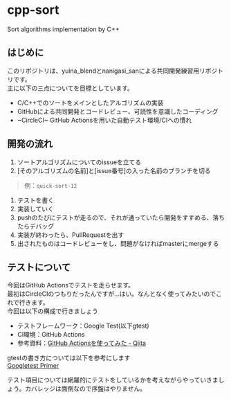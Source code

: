 # cpp-sort
 Sort algorithms implementation by C++
## はじめに
このリポジトリは、yuina_blendとnanigasi_sanによる共同開発練習用リポジトリです。  
主に以下の三点についてを目標としています。
+ C/C++でのソートをメインとしたアルゴリズムの実装
+ GitHubによる共同開発とコードレビュー、可読性を意識したコーディング
+ ~CircleCI~ GitHub Actionsを用いた自動テスト環境/CIへの慣れ

## 開発の流れ
1. ソートアルゴリズムについてのissueを立てる
1. [そのアルゴリズムの名前]と[issue番号]の入った名前のブランチを切る
  > 例：`quick-sort-12`

1. テストを書く
1. 実装していく
1. pushのたびにテストが走るので、それが通っていたら開発をすすめる、落ちたらデバッグ
1. 実装が終わったら、PullRequestを出す
1. 出されたものはコードレビューをし、問題がなければmasterにmergeする

## テストについて
今回はGitHub Actionsでテストを走らせます。  
最初はCircleCIのつもりだったんですが...はい。なんとなく使ってみたいのでこれで行きます。  
今回は以下の構成で行きましょう  
+ テストフレームワーク：Google Test(以下gtest)
+ CI環境：GitHub Actions
+ 参考資料：[GitHub Actionsを使ってみた - Qiita](https://qiita.com/toppy-luna/items/8358c19bbfb2aee4e848)

gtestの書き方については以下を参考にします  
[Googletest Primer](https://github.com/google/googletest/blob/master/googletest/docs/primer.md)

テスト項目については網羅的にテストをしているかを考えながらやっていきましょう。カバレッジは面倒なので序盤はやりません。
